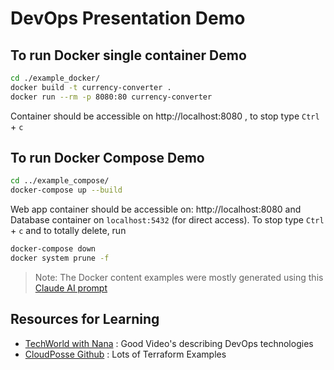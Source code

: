 DevOps Presentation Demo
===

## To run Docker single container Demo
```bash
cd ./example_docker/
docker build -t currency-converter .
docker run --rm -p 8080:80 currency-converter
```
Container should be accessible on http://localhost:8080 , to stop type `Ctrl` + `c`

## To run Docker Compose Demo
```bash
cd ../example_compose/
docker-compose up --build
```
Web app container should be accessible on: http://localhost:8080 and Database container on `localhost:5432` (for direct access). To stop type `Ctrl` + `c` and to totally delete, run
```bash
docker-compose down
docker system prune -f
```

> Note: The Docker content examples were mostly generated using this [Claude AI prompt](https://claude.ai/share/cff2f79b-f94c-4989-8396-ee5f8ad8b714)

## Resources for Learning
- [TechWorld with Nana](https://www.youtube.com/@TechWorldwithNana) : Good Video's describing DevOps technologies
- [CloudPosse Github](https://github.com/cloudposse) : Lots of Terraform Examples

